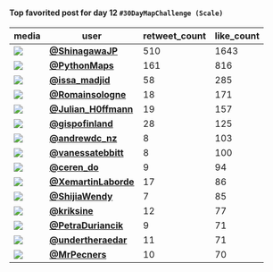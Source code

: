 #### Top favorited post for day 12 `#30DayMapChallenge (Scale)`
| media                                                                                         | user                                                                                   |   retweet_count |   like_count |
|-----------------------------------------------------------------------------------------------|----------------------------------------------------------------------------------------|-----------------|--------------|
| ![](https://pbs.twimg.com/ext_tw_video_thumb/1591399446306492417/pu/img/3UH9Kd3oentr4xxG.jpg) | **[@ShinagawaJP](https://twitter.com/ShinagawaJP/status/1591400423352664069)**         |             510 |         1643 |
| ![](https://pbs.twimg.com/media/FgogiM4XgAI09z3.jpg)                                          | **[@PythonMaps](https://twitter.com/PythonMaps/status/1591486984781905920)**           |             161 |          816 |
| ![](https://pbs.twimg.com/media/FhW6hBrXoAEGGeA.jpg)                                          | **[@issa_madjid](https://twitter.com/issa_madjid/status/1591383429685383169)**         |              58 |          285 |
| ![](https://pbs.twimg.com/media/FhTx20yXgAcgvPZ.jpg)                                          | **[@Romainsologne](https://twitter.com/Romainsologne/status/1591324922768281601)**     |              18 |          171 |
| ![](https://pbs.twimg.com/media/FhX9bTNWYAE2bxu.jpg)                                          | **[@Julian_H0ffmann](https://twitter.com/Julian_H0ffmann/status/1591456690972807168)** |              19 |          157 |
| ![](https://pbs.twimg.com/media/FhWsBn0WYAIu-ez.jpg)                                          | **[@gispofinland](https://twitter.com/gispofinland/status/1591368278278287360)**       |              28 |          125 |
| ![](https://pbs.twimg.com/media/FhQZQO8UAAAdOIu.jpg)                                          | **[@andrewdc_nz](https://twitter.com/andrewdc_nz/status/1591551414769025026)**         |               8 |          103 |
| ![](https://pbs.twimg.com/media/FhWdcxXXwAEYnmo.jpg)                                          | **[@vanessatebbitt](https://twitter.com/vanessatebbitt/status/1591352641573257217)**   |               8 |          100 |
| ![](https://pbs.twimg.com/media/FhZCOKRWYAAh7N2.jpg)                                          | **[@ceren_do](https://twitter.com/ceren_do/status/1591532338449907712)**               |               9 |           94 |
| ![](https://pbs.twimg.com/media/FhYQihzWYAIblIW.jpg)                                          | **[@XemartinLaborde](https://twitter.com/XemartinLaborde/status/1591477887097778176)** |              17 |           86 |
| ![](https://pbs.twimg.com/ext_tw_video_thumb/1591444698933055489/pu/img/7auOLPtWYp825y3e.jpg) | **[@ShijiaWendy](https://twitter.com/ShijiaWendy/status/1591444872200093696)**         |               7 |           85 |
| ![](https://pbs.twimg.com/media/FhYttLUXkAM34ig.jpg)                                          | **[@kriksine](https://twitter.com/kriksine/status/1591513455340982272)**               |              12 |           77 |
| ![](https://pbs.twimg.com/media/FhYq7yuX0AEgSnO.png)                                          | **[@PetraDuriancik](https://twitter.com/PetraDuriancik/status/1591506882522656769)**   |               9 |           71 |
| ![](https://pbs.twimg.com/media/FhXKt8tXwAI4rUh.jpg)                                          | **[@undertheraedar](https://twitter.com/undertheraedar/status/1591401162439528448)**   |              11 |           71 |
| ![](https://pbs.twimg.com/media/FhUpzYrXEAEKM5h.jpg)                                          | **[@MrPecners](https://twitter.com/MrPecners/status/1591224048599826432)**             |              10 |           70 |
 

